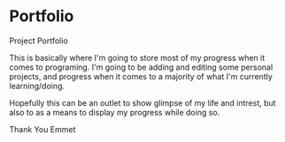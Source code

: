 # Portfolio
Project Portfolio

This is basically where I'm going to store most of my progress when it comes to programing.
I'm going to be adding and editing some personal projects, and progress when it comes to 
a majority of what I'm currently learning/doing. 

Hopefully this can be an outlet to show glimpse of my life and intrest,
but also to as a means to display my progress while doing so.

Thank You
Emmet
